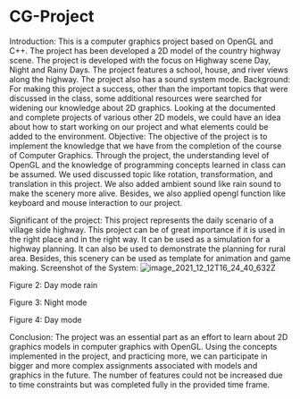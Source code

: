 # CG-Project
Introduction:
This is a computer graphics project based on OpenGL and C++. The project has been developed a 2D model of the country highway scene. The project is developed with the focus on Highway scene Day, Night and Rainy Days. The project features a school, house, and river views along the highway. The project also has a sound system mode.
Background:
For making this project a success, other than the important topics that were discussed in the class, some additional resources were searched for widening our knowledge about 2D graphics. Looking at the documented and complete projects of various other 2D models, we could have an idea about how to start working on our project and what elements could be added to the environment.
Objective:
The objective of the project is to implement the knowledge that we have from the completion of the course of Computer Graphics. Through the project, the understanding level of OpenGL and the knowledge of programming concepts learned in class can be assumed. We used discussed topic like rotation, transformation, and translation in this project. We also added ambient sound like rain sound to make the scenery more alive. Besides, we also applied opengl function like keyboard and mouse interaction to our project.

Significant of the project:
This project represents the daily scenario of a village side highway. This project can be of great importance if it is used in the right place and in the right way. It can be used as a simulation for a highway planning. It can also be used to demonstrate the planning for rural area. Besides, this scenery can be used as template for animation and game making. 
Screenshot of the System:
![image_2021_12_12T16_24_40_632Z](https://user-images.githubusercontent.com/74812296/146118801-8212edea-5707-4577-bbaf-bc7eff5a3054.png)


 
Figure 2: Day mode rain

 
Figure 3: Night mode

 
Figure 4: Day mode


Conclusion:
The project was an essential part as an effort to learn about 2D graphics models in computer graphics with OpenGL. Using the concepts implemented in the project, and practicing more, we can participate in bigger and more complex assignments associated with models and graphics in the future. The number of features could not be increased due to time constraints but was completed fully in the provided time frame.
	
